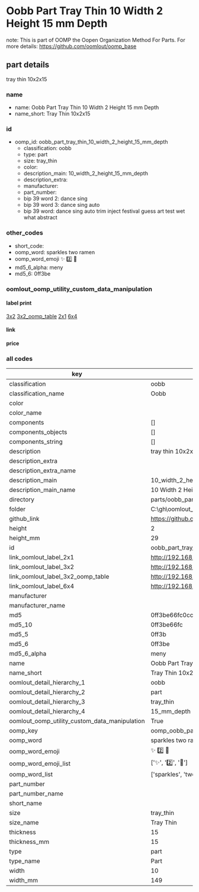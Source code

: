 # Oobb Part Tray Thin 10 Width 2 Height 15 mm Depth  

note: This is part of OOMP the Oopen Organization Method For Parts. For more details: https://github.com/oomlout/oomp_base

##  part details
  



tray thin 10x2x15



### name
* name: Oobb Part Tray Thin 10 Width 2 Height 15 mm Depth
* name_short: Tray Thin 10x2x15 
### id
* oomp_id: oobb_part_tray_thin_10_width_2_height_15_mm_depth
  * classification: oobb
  * type: part
  * size: tray_thin
  * color: 
  * description_main: 10_width_2_height_15_mm_depth
  * description_extra: 
  * manufacturer: 
  * part_number: 
  * bip 39 word 2: dance sing
  * bip 39 word 3: dance sing auto
  * bip 39 word: dance sing auto trim inject festival guess art test wet what abstract

### other_codes
* short_code: 
* oomp_word: sparkles two ramen
* oomp_word_emoji :sparkles: :two: :ramen:
* md5_6_alpha: meny
* md5_6: 0ff3be






### oomlout_oomp_utility_custom_data_manipulation
#### label print
[3x2](http://192.168.1.245:1112/?label=oomp%20meny)
[3x2_oomp_table](http://192.168.1.108:1112/?label=oomp%20meny)
[2x1](http://192.168.1.242:1112/?label=oomp%20meny)
[6x4](http://192.168.1.55:1112/?label=oomp%20meny)    

#### link

                              

#### price







### all codes 
| key | value |  
| --- | --- |  
| classification | oobb |  
| classification_name | Oobb |  
| color |  |  
| color_name |  |  
| components | [] |  
| components_objects | [] |  
| components_string | [] |  
| description | tray thin 10x2x15 |  
| description_extra |  |  
| description_extra_name |  |  
| description_main | 10_width_2_height_15_mm_depth |  
| description_main_name | 10 Width 2 Height 15 mm Depth |  
| directory | parts/oobb_part_tray_thin_10_width_2_height_15_mm_depth |  
| folder | C:\gh\oomlout_oobb_version_4_generated_parts\things\oobb_part_tray_thin_10_width_2_height_15_mm_depth |  
| github_link | https://github.com/oomlout/oomlout_oomp_part_src/tree/main/parts/oobb_part_tray_thin_10_width_2_height_15_mm_depth |  
| height | 2 |  
| height_mm | 29 |  
| id | oobb_part_tray_thin_10_width_2_height_15_mm_depth |  
| link_oomlout_label_2x1 | http://192.168.1.242:1112/?label=oomp%20meny |  
| link_oomlout_label_3x2 | http://192.168.1.245:1112/?label=oomp%20meny |  
| link_oomlout_label_3x2_oomp_table | http://192.168.1.108:1112/?label=oomp%20meny |  
| link_oomlout_label_6x4 | http://192.168.1.55:1112/?label=oomp%20meny |  
| manufacturer |  |  
| manufacturer_name |  |  
| md5 | 0ff3be66fc0ccced54ba0e8a1f3251ba |  
| md5_10 | 0ff3be66fc |  
| md5_5 | 0ff3b |  
| md5_6 | 0ff3be |  
| md5_6_alpha | meny |  
| name | Oobb Part Tray Thin 10 Width 2 Height 15 mm Depth |  
| name_short | Tray Thin 10x2x15  |  
| oomlout_detail_hierarchy_1 | oobb |  
| oomlout_detail_hierarchy_2 | part |  
| oomlout_detail_hierarchy_3 | tray_thin |  
| oomlout_detail_hierarchy_4 | 15_mm_depth |  
| oomlout_oomp_utility_custom_data_manipulation | True |  
| oomp_key | oomp_oobb_part_tray_thin_10_width_2_height_15_mm_depth |  
| oomp_word | sparkles two ramen |  
| oomp_word_emoji | :sparkles: :two: :ramen: |  
| oomp_word_emoji_list | [':sparkles:', ':two:', ':ramen:'] |  
| oomp_word_list | ['sparkles', 'two', 'ramen'] |  
| part_number |  |  
| part_number_name |  |  
| short_name |  |  
| size | tray_thin |  
| size_name | Tray Thin |  
| thickness | 15 |  
| thickness_mm | 15 |  
| type | part |  
| type_name | Part |  
| width | 10 |  
| width_mm | 149 |  
